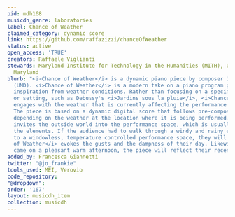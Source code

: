 ```yaml
---
pid: mdh168
musicdh_genre: laboratories
label: Chance of Weather
claimed_category: dynamic score
link: https://github.com/raffazizzi/chanceOfWeather
status: active
open_access: 'TRUE'
creators: Raffaele Viglianti
stewards: Maryland Institute for Technology in the Humanities (MITH), University of
  Maryland
blurb: "<i>Chance of Weather</i> is a dynamic piano piece by composer Joseph L. Arkfeld
  (UMD). <i>Chance of Weather</i> is a modern take on a piano program piece that takes
  inspiration from weather conditions. Rather than focusing on a specific condition
  or setting, such as Debussy's <i>Jardins sous la pluie</i>, <i>Chance of Weather</i>
  engages with the weather that is currently affecting the performance environment.
  The piece is based on a dynamic digital score that follows pre-composed patterns
  depending on the weather at the location where it is being performed. The piece
  invites the outside world into the performance space, which is usually sterile to
  the elements. If the audience had to walk through a windy and rainy evening to get
  to a windowless, temperature controlled performance space, they will find that <i>Chance
  of Weather</i> evokes the gusts and the dampness of their day. Likewise, if they
  came on a pleasant warm afternoon, the piece will reflect their recent experience."
added_by: Francesca Giannetti
twitter: "@jo_frankie"
tools_used: MEI, Verovio
code_repository: 
"@dropdown": 
order: '167'
layout: musicdh_item
collection: musicdh
---
```

